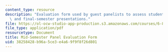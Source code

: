 ```yaml
---
content_type: resource
description: "Evaluation form used by guest panelists to assess students\u2019 mid-\
  \ and final-semester presentations."
file: https://ol-ocw-studio-app-production.s3.amazonaws.com/courses/6-811-principles-and-practice-of-assistive-technology-fall-2014/38258428b96a5ce3e4a69f9f8f26d801_PanelEvalForm.pdf
file_type: application/pdf
resourcetype: Document
title: Mid-Semester Panel Evaluation Form
uid: 38258428-b96a-5ce3-e4a6-9f9f8f26d801
---
```


